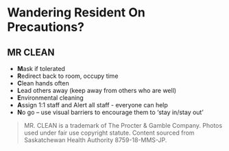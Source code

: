 # Wandering Resident On Precautions?

## MR CLEAN

- **M**ask if tolerated
- **R**edirect back to room, occupy time
- **C**lean hands often
- **L**ead others away (keep away from others who are well)
- **E**nvironmental cleaning
- **A**ssign 1:1 staff and Alert all staff - everyone can help
- **N**o go – use visual barriers to encourage them to ‘stay in/stay out’

> MR. CLEAN is a trademark of The Procter & Gamble Company. Photos used under fair use copyright statute.
> Content sourced from Saskatchewan Health Authority 8759-18-MMS-JP.